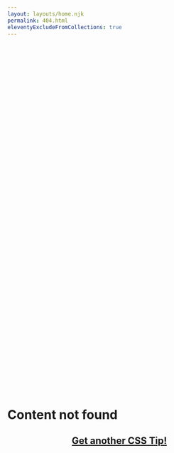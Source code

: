 ```yaml
---
layout: layouts/home.njk
permalink: 404.html
eleventyExcludeFromCollections: true
---
```


<script async src="https://media.ethicalads.io/media/client/ethicalads.min.js"></script>
<div class="adaptive" data-ea-publisher="css-challengescom" id="css-tip" data-ea-type="text" style="min-height: 100px;"></div>


<div style="font-size: min(340px,50vw);font-weight: bold;text-align: center;color: #0000;background: url(https://assets.codepen.io/1480814/rick.webp) center/cover;line-height: 1;-webkit-background-clip: text;background-clip:text">404</div>

# Content not found


<h2 style="text-align: center;"><a href="https://random.css-tip.com/">Get another CSS Tip!</a></h2>